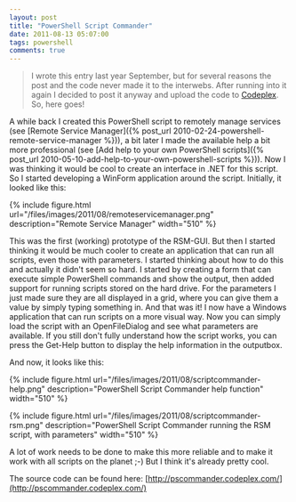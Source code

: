 ```yaml
---
layout: post
title: "PowerShell Script Commander"
date: 2011-08-13 05:07:00
tags: powershell
comments: true
---
```

>I wrote this entry last year September, but for several reasons the post and the code never made it to the interwebs.
>After running into it again I decided to post it anyway and upload the code to [Codeplex](http://pscommander.codeplex.com/).
>So, here goes!

A while back I created this PowerShell script to remotely manage services (see [Remote Service Manager]({% post_url 2010-02-24-powershell-remote-service-manager %})), a bit later I made the available help a bit more professional (see [Add help to your own PowerShell scripts]({% post_url 2010-05-10-add-help-to-your-own-powershell-scripts %})). Now I was thinking it would be cool to create an interface in .NET for this script. So I started developing a WinForm application around the script. Initially, it looked like this:

{% include
    figure.html url="/files/images/2011/08/remoteservicemanager.png"
    description="Remote Service Manager"
    width="510"
%}

This was the first (working) prototype of the RSM-GUI. But then I started thinking it would be much cooler to create an application that can run all scripts, even those with parameters. I started thinking about how to do this and actually it didn't seem so hard. I started by creating a form that can execute simple PowerShell commands and show the output, then added support for running scripts stored on the hard drive. For the parameters I just made sure they are all displayed in a grid, where you can give them a value by simply typing something in. And that was it! I now have a Windows application that can run scripts on a more visual way. Now you can simply load the script with an OpenFileDialog and see what parameters are available. If you still don't fully understand how the script works, you can press the Get-Help button to display the help information in the outputbox.

And now, it looks like this:

{% include
    figure.html url="/files/images/2011/08/scriptcommander-help.png"
    description="PowerShell Script Commander help function"
    width="510"
%}

{% include
    figure.html url="/files/images/2011/08/scriptcommander-rsm.png"
    description="PowerShell Script Commander running the RSM script, with parameters"
    width="510"
%}

A lot of work needs to be done to make this more reliable and to make it work with all scripts on the planet ;-) But I think it's already pretty cool.

The source code can be found here: [http://pscommander.codeplex.com/](http://pscommander.codeplex.com/)
